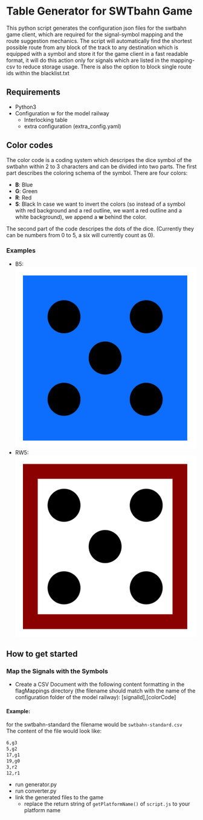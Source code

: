 # Table Generator for SWTbahn Game

This python script generates the configuration json files for the swtbahn game client, which are required for the signal-symbol mapping and the route suggestion mechanics.
The script will automatically find the shortest possible route from any block of the track to any destination which is equipped with a symbol and store it for the game client in a fast readable format, it will do this action only for signals which are listed in the mapping-csv to reduce storage usage.
There is also the option to block single route ids within the blacklist.txt


## Requirements
* Python3
* Configuration w for the model railway
    * Interlocking table
    * extra configuration (extra_config.yaml)

## Color codes
The color code is a coding system which descripes the dice symbol of the swtbahn within 2 to 3 characters and can be divided into two parts.
The first part describes the coloring schema of the symbol. There are four colors:
* **B**: Blue
* **G**: Green
* **R**: Red
* **S**: Black
In case we want to invert the colors (so instead of a symbol with red background and a red outline, we want a red outline and a white background), we append a **w** behind the color.

The second part of the code descripes the dots of the dice. (Currently they can be numbers from 0 to 5, a six will currently count as 0).

### Examples
* B5:  
![](docs/b5.png)  
* RW5:  
![](docs/rw5.png)  

## How to get started
### Map the Signals with the Symbols
* Create a CSV Document with the following content formatting in the flagMappings directory (the filename should match with the name of the configuration folder of the model railway): [signalId],[colorCode]  
#### Example:  
for the swtbahn-standard the filename would be `swtbahn-standard.csv`  
The content of the file would look like:
```
6,g3
5,g2
17,g1
19,g0
3,r2
12,r1
```
* run generator.py
* run converter.py
* link the generated files to the game
    * replace the return string of `getPlatformName()` of `script.js` to your platform name

